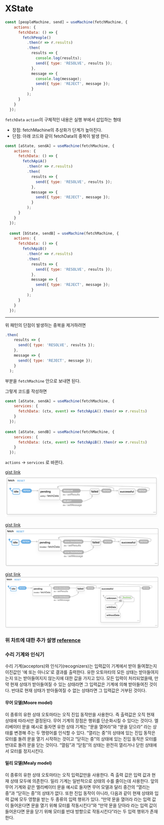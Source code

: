 # XState

```javascript
const [peopleMachine, send] = useMachine(fetchMachine, {
    actions: {
      fetchData: () => {
        fetchPeople()
          .then(r => r.results)
          .then(
            results => {
              console.log(results);
              send({ type: 'RESOLVE', results });
            },
            message => {
              console.log(message);
              send({ type: 'REJECT', message });
            }
          );
      }
    }
  });
```

`fetchData` `action`의 구체적인 내용은 실행 부에서 삽입하는 형태

- 장점: fetchMachine의 추상화가 단계가 높아진다.
- 단점: 아래 코드와 같이 fetchData의 중복이 발생 한다.

```javascript
const [aState, sendA] = useMachine(fetchMachine, {
    actions: {
      fetchData: () => {
        fetchApiA()
          .then(r => r.results)
          .then(
            results => {
              send({ type: 'RESOLVE', results });
            },
            message => {
              send({ type: 'REJECT', message });
            }
          );
      }
    }
  });

  const [bState, sendB] = useMachine(fetchMachine, {
    actions: {
      fetchData: () => {
        fetchApiB()
          .then(r => r.results)
          .then(
            results => {
              send({ type: 'RESOLVE', results });
            },
            message => {
              send({ type: 'REJECT', message });
            }
          );
      }
    }
  });
```

---
위 패턴의 단점이 발생하는 중복을 제거하려면 
```javascript
.then(
    results => {
      send({ type: 'RESOLVE', results });
    },
    message => {
      send({ type: 'REJECT', message });
    }
  );
```
부분을 `fetchMachine` 안으로 보내면 된다.

그렇게 코드를 작성하면

```javascript
const [aState, sendA] = useMachine(fetchMachine, {
    services: {
      fetchData: (ctx, event) => fetchApiA().then(r => r.results)
    }
  });

const [aState, sendB] = useMachine(fetchMachine, {
    services: {
      fetchData: (ctx, event) => fetchApiB().then(r => r.results)
    }
  });
```

`actions` -> `services` 로 바뀐다.

[gist link](https://xstate.js.org/viz/?gist=f13a7dd1f1cd8a1ff2346d328f2a28aa)
<img src="./Screen Shot 2019-12-14 at 12.01.16 PM.png" />

[gist link](https://xstate.js.org/viz/?gist=4a2430de75b191b91308859cb340f48a)
<img src="./Screen Shot 2019-12-14 at 12.56.08 PM.png" />

[gist link](https://xstate.js.org/viz/?gist=7b429d7f098a5d43c705c280509fe8c1)
<img src="./Screen Shot 2019-12-15 at 12.21.36 AM.png" />

### 위 차트에 대한 추가 설명 [reference](https://ko.wikipedia.org/wiki/%EC%9C%A0%ED%95%9C_%EC%83%81%ED%83%9C_%EA%B8%B0%EA%B3%84)

### 수리 기계와 인식기

수리 기계(acceptors)와 인식기(recognizers)는 입력값이 기계에서 받아 들여졌는지 이진값인 '예 또는 아니오'로 결과를 출력한다. 유한 오토마타의 모든 상태는 받아들여지는지 또는 받아들여지지 않는지에 대한 값을 가지고 있다. 모든 입력이 처리되었을때, 만약 현재 상태가 받아들여질 수 있는 상태라면 그 입력값은 기계에 의해 받아들여진 것이다. 반대로 현재 상태가 받아들여질 수 없는 상태라면 그 입력값은 거부된 것이다.

#### 무어 모델(Moore model)

이 종류의 유한 상태 오토마타는 오직 진입 동작만을 사용한다. 즉 출력값은 오직 현재 상태에 따라서만 결정된다. 무어 기계의 장점은 행위를 단순화시킬 수 있다는 것이다. 엘리베이터 문을 예시로 들자면 유한 상태 기계는 “문을 열어라”와 “문을 닫으라” 라는 상태를 변경해 주는 두 명령어를 인식할 수 있다. “열리는 중”의 상태에 있는 진입 동작은 모터를 돌려 문을 열기 시작하는 것이고 “닫히는 중”의 상태에 있는 진입 동작은 모터를 반대로 돌려 문을 닫는 것이다. “열림”과 “닫힘”의 상태는 완전히 열리거나 닫힌 상태에서 모터를 정지시킨다.

#### 밀리 모델(Mealy model)
이 종류의 유한 상태 오토마타는 오직 입력값만을 사용한다. 즉 출력 값은 입력 값과 현재 상태 모두에 의존한다. 밀리 기계는 일반적으로 상태의 수를 줄이는데 사용한다. 앞의 무어 기계와 같은 엘리베이터 문을 예시로 들자면 무어 모델과 달리 중간의 “열리는 중”과 “닫히는 중”의 상태가 없다. 또한 진입 동작이 아니라, 다음과 같이 현재 상태와 입력 값에 모두 영향을 받는 두 종류의 입력 행위가 있다. “만약 문을 열어라 라는 입력 값이 들어온다면 문을 열기 위해 모터를 작동시킨다”와 “만약 문을 닫아라 라는 입력 값이 들어온다면 문을 닫기 위해 모터를 반대 방향으로 작동시킨다”라는 두 입력 행위가 존재한다.


